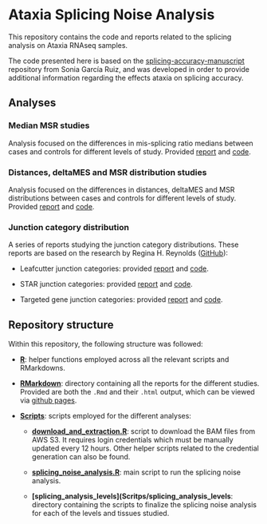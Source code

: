 # Ataxia Splicing Noise Analysis

This repository contains the code and reports related to the splicing analysis on Ataxia RNAseq samples. 

The code presented here is based on the [splicing-accuracy-manuscript](https://github.com/SoniaRuiz/splicing-accuracy-manuscript) repository from Sonia García Ruiz, and was developed in order to provide additional information regarding the effects ataxia on splicing accuracy.

## Analyses

### Median MSR studies

Analysis focused on the differences in mis-splicing ratio medians between cases and controls for different levels of study. Provided [report](https://guillermo1996.github.io/Ataxia_Splicing_Analysis/RMarkdown/Ataxia_Pseudobulk_MedianMSR.html) and [code](https://github.com/guillermo1996/Ataxia_Splicing_Analysis/blob/main/RMarkdown/Ataxia_Pseudobulk_MedianMSR.Rmd).

### Distances, deltaMES and MSR distribution studies

Analysis focused on the differences in distances, deltaMES and MSR distributions between cases and controls for different levels of study. Provided [report](https://guillermo1996.github.io/Ataxia_Splicing_Analysis/RMarkdown/Ataxia_Pseudobulk_Distances.html) and [code](https://github.com/guillermo1996/Ataxia_Splicing_Analysis/blob/main/RMarkdown/Ataxia_Pseudobulk_Distances.Rmd).

### Junction category distribution

A series of reports studying the junction category distributions. These reports are based on the research by Regina H. Reynolds ([GitHub](https://github.com/RHReynolds/LBD-seq-bulk-analyses)):

* Leafcutter junction categories: provided [report](https://guillermo1996.github.io/Ataxia_Splicing_Analysis/RMarkdown/Leafcutter_Junction_categories.html) and [code](https://github.com/guillermo1996/Ataxia_Splicing_Analysis/blob/main/RMarkdown/Leafcutter_Junction_categories.Rmd).

* STAR junction categories: provided [report](https://guillermo1996.github.io/Ataxia_Splicing_Analysis/RMarkdown/STAR_Junction_categories.html) and [code](https://github.com/guillermo1996/Ataxia_Splicing_Analysis/blob/main/RMarkdown/STAR_Junction_categories.Rmd).

* Targeted gene junction categories: provided [report](https://guillermo1996.github.io/Ataxia_Splicing_Analysis/RMarkdown/Gene_Junction_categories.html) and [code](https://github.com/guillermo1996/Ataxia_Splicing_Analysis/blob/main/RMarkdown/Gene_Junction_categories.Rmd).

## Repository structure

Within this repository, the following structure was followed:

* **[R](R/)**: helper functions employed across all the relevant scripts and RMarkdowns.

* **[RMarkdown](RMarkdown/)**: directory containing all the reports for the different studies. Provided are both the `.Rmd` and their `.html` output, which can be viewed via [github pages](https://guillermo1996.github.io/Ataxia_Splicing_Analysis/).

* **[Scripts](Scripts/)**: scripts employed for the different analyses:

  - **[download_and_extraction.R](Scripts/download_and_extraction.R)**: script to download the BAM files from AWS S3. It requires login credentials which must be manually updated every 12 hours. Other helper scripts related to the credential generation can also be found.
  
  - **[splicing_noise_analysis.R](Scripts/splicing_noise_analysis.R)**: main script to run the splicing noise analysis.
  
  - **[splicing_analysis_levels](Scritps/splicing_analysis_levels**: directory containing the scripts to finalize the splicing noise analysis for each of the levels and tissues studied.

